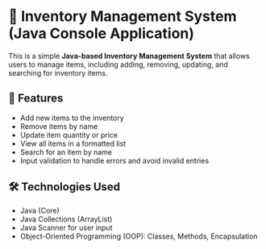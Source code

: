 # 🧾 Inventory Management System (Java Console Application)

This is a simple **Java-based Inventory Management System** that allows users to manage items, including adding, removing, updating, and searching for inventory items.

## 🚀 Features

- Add new items to the inventory
- Remove items by name
- Update item quantity or price
- View all items in a formatted list
- Search for an item by name
- Input validation to handle errors and avoid invalid entries

## 🛠 Technologies Used

- Java (Core)
- Java Collections (ArrayList)
- Java Scanner for user input
- Object-Oriented Programming (OOP): Classes, Methods, Encapsulation
